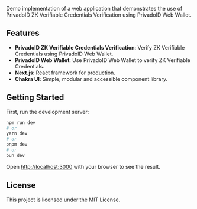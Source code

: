 Demo implementation of a web application that demonstrates the use of PrivadoID ZK Verifiable Credentials Verification using PrivadoID Web Wallet.

## Features

- **PrivadoID ZK Verifiable Credentials Verification**: Verify ZK Verifiable Credentials using PrivadoID Web Wallet.
- **PrivadoID Web Wallet**: Use PrivadoID Web Wallet to verify ZK Verifiable Credentials.
- **Next.js**: React framework for production.
- **Chakra UI**: Simple, modular and accessible component library.

## Getting Started

First, run the development server:

```bash
npm run dev
# or
yarn dev
# or
pnpm dev
# or
bun dev
```

Open [http://localhost:3000](http://localhost:3000) with your browser to see the result.

## License

This project is licensed under the MIT License.
